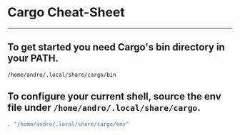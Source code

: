# Cargo Cheat-Sheet

---

## To get started you need Cargo's bin directory in your PATH.
`/home/andro/.local/share/cargo/bin`

## To configure your current shell, source the env file under `/home/andro/.local/share/cargo`.
```bash
. "/home/andro/.local/share/cargo/env"           
```
